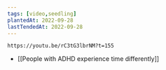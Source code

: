 ```yaml
---
tags: [video,seedling]
plantedAt: 2022-09-28
lastTendedAt: 2022-09-28
---
```


```vid
https://youtu.be/rC3tG3lbrNM?t=155
```

- [[People with ADHD experience time differently]]

